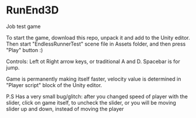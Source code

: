 # RunEnd3D
Job test game 

To start the game, download this repo, unpack it and add to the Unity editor.
Then start "EndlessRunnerTest" scene file in Assets folder, and then press "Play" button :)

Controls: Left ot Right arrow keys, or traditional A and D. Spacebar is for jump.

Game is permanently making itself faster, velocity value is determined in "Player script" block of the Unity editor.


P.S
Has a very small bug/glitch: after you changed speed of player with the slider, click on game itself, to uncheck the slider, or you will be moving slider up and down, instead of moving the player

